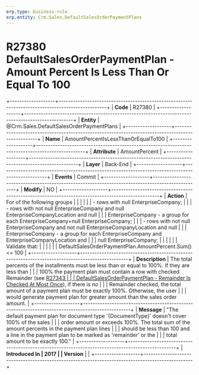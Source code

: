 ```yaml
---
erp.type: business-rule
erp.entity: Crm.Sales.DefaultSalesOrderPaymentPlans
---
```


# R27380 DefaultSalesOrderPaymentPlan - Amount Percent Is Less Than Or Equal To 100
+-------------------+--------------------------------------------------------------------------------------------------+
| **Code**          | R27380                                                                                           |
+-------------------+--------------------------------------------------------------------------------------------------+
| **Entity**        | @Crm.Sales.DefaultSalesOrderPaymentPlans                                                                     |
+-------------------+--------------------------------------------------------------------------------------------------+
| **Name**          | AmountPercentIsLessThanOrEqualTo100                                                              |
+-------------------+--------------------------------------------------------------------------------------------------+
| **Attribute**     | AmountPercent                                                                                    |
+-------------------+--------------------------------------------------------------------------------------------------+
| **Layer**         | Back-End                                                                                         |
+-------------------+--------------------------------------------------------------------------------------------------+
| **Events**        | Commit                                                                                           |
+-------------------+--------------------------------------------------------------------------------------------------+
| **Modify**        | NO                                                                                               |
+-------------------+--------------------------------------------------------------------------------------------------+
| **Action**        | For of the following groups                                                                      |
|                   |                                                                                                  |
|                   | -   rows with null EnterpriseCompany;                                                            |
|                   | -   rows with not null EnterpriseCompany and null EnterpriseCompanyLocation and null             |
|                   |     EnterpriseCompany - a group for each EnterpriseCompany+null EnterpriseCompany;               |
|                   | -   rows with not null EnterpriseCompany and not null EnterpriseCompanyLocation and null         |
|                   |     EnterpriseCompany - a group for each EnterpriseCompany and EnterpriseCompanyLocation and     |
|                   |     null EnterpriseCompany;                                                                      |
|                   |                                                                                                  |
|                   | Validate that:                                                                                   |
|                   |                                                                                                  |
|                   | DefaultSalesOrderPaymentPlan.AmountPercent.Sum() \<= 100                                         |
+-------------------+--------------------------------------------------------------------------------------------------+
| **Description**   | The total percents of the installments must be less than or equal to 100%. If they are less than |
|                   | 100% the payment plan must contain a row with checked Remainder (see [R27343                     |
|                   | DefaultSalesOrderPaymentPlan - Remainder Is Checked At Most Once](R27343.md)), if there is no    |
|                   | Remainder checked, the total amount of a payment plan must be exactly 100%. Otherwise, the user  |
|                   | would generate payment plan for greater amount than the sales order amount.                      |
+-------------------+--------------------------------------------------------------------------------------------------+
| **Message**       | \"The default payment plan for document type \'{DocumentType}\' doesn\'t cover 100% of the sales |
|                   | order amount or exceeds 100%. The total sum of the amount percents in the payment plan lines     |
|                   | should be less than 100 and a line in the payment plan to be marked as \'remainder\' or the      |
|                   | total amount to be exactly 100.\"                                                                |
+-------------------+--------------------------------------------------------------------------------------------------+
| **Introduced In   | 2017                                                                                             |
| Version**         |                                                                                                  |
+-------------------+--------------------------------------------------------------------------------------------------+

  

  

  
